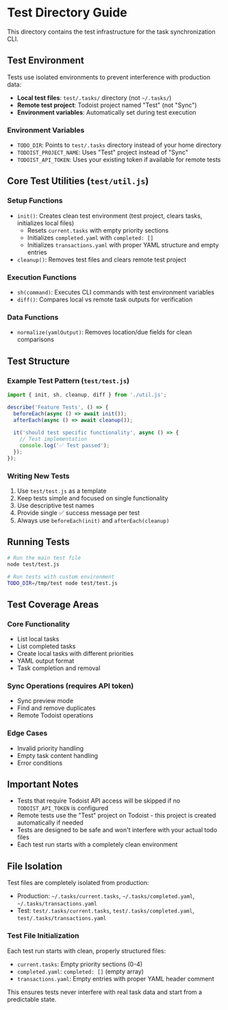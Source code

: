 # Test Directory Guide

This directory contains the test infrastructure for the task synchronization CLI.

## Test Environment

Tests use isolated environments to prevent interference with production data:
- **Local test files**: `test/.tasks/` directory (not `~/.tasks/`)
- **Remote test project**: Todoist project named "Test" (not "Sync")
- **Environment variables**: Automatically set during test execution

### Environment Variables
- `TODO_DIR`: Points to `test/.tasks` directory instead of your home directory
- `TODOIST_PROJECT_NAME`: Uses "Test" project instead of "Sync"
- `TODOIST_API_TOKEN`: Uses your existing token if available for remote tests

## Core Test Utilities (`test/util.js`)

### Setup Functions
- `init()`: Creates clean test environment (test project, clears tasks, initializes local files)
  - Resets `current.tasks` with empty priority sections
  - Initializes `completed.yaml` with `completed: []`
  - Initializes `transactions.yaml` with proper YAML structure and empty entries
- `cleanup()`: Removes test files and clears remote test project

### Execution Functions  
- `sh(command)`: Executes CLI commands with test environment variables
- `diff()`: Compares local vs remote task outputs for verification

### Data Functions
- `normalize(yamlOutput)`: Removes location/due fields for clean comparisons

## Test Structure

### Example Test Pattern (`test/test.js`)
```javascript
import { init, sh, cleanup, diff } from './util.js';

describe('Feature Tests', () => {
  beforeEach(async () => await init());
  afterEach(async () => await cleanup());
  
  it('should test specific functionality', async () => {
    // Test implementation
    console.log('✅ Test passed');
  });
});
```

### Writing New Tests
1. Use `test/test.js` as a template
2. Keep tests simple and focused on single functionality
3. Use descriptive test names
4. Provide single ✅ success message per test
5. Always use `beforeEach(init)` and `afterEach(cleanup)`

## Running Tests

```bash
# Run the main test file
node test/test.js

# Run tests with custom environment
TODO_DIR=/tmp/test node test/test.js
```

## Test Coverage Areas

### Core Functionality
- List local tasks
- List completed tasks  
- Create local tasks with different priorities
- YAML output format
- Task completion and removal

### Sync Operations (requires API token)
- Sync preview mode
- Find and remove duplicates
- Remote Todoist operations

### Edge Cases
- Invalid priority handling
- Empty task content handling
- Error conditions

## Important Notes

- Tests that require Todoist API access will be skipped if no `TODOIST_API_TOKEN` is configured
- Remote tests use the "Test" project on Todoist - this project is created automatically if needed
- Tests are designed to be safe and won't interfere with your actual todo files
- Each test run starts with a completely clean environment


## File Isolation

Test files are completely isolated from production:
- Production: `~/.tasks/current.tasks`, `~/.tasks/completed.yaml`, `~/.tasks/transactions.yaml`
- Test: `test/.tasks/current.tasks`, `test/.tasks/completed.yaml`, `test/.tasks/transactions.yaml`

### Test File Initialization
Each test run starts with clean, properly structured files:
- `current.tasks`: Empty priority sections (0-4)
- `completed.yaml`: `completed: []` (empty array)
- `transactions.yaml`: Empty entries with proper YAML header comment

This ensures tests never interfere with real task data and start from a predictable state.